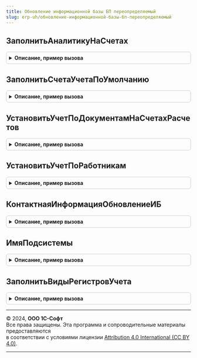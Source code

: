 ```yaml
---
title: Обновление информационной базы БП переопределяемый
slug: erp-uh/обновление-информационной-базы-бп-переопределяемый
---
```



## ЗаполнитьАналитикуНаСчетах
<details style="margin: 1em 0; padding: 0.5em; border: 1px solid #ccc; border-radius: 6px;">

<summary style="font-weight: bold; cursor: pointer;">Описание, пример вызова</summary>

```bsl

// Процедура ЗаполнитьАналитикуНаСчетах вызывается для заполнения аналитики на счетах,
// в соответствии со спецификой конфигурации - потребителя.
//
Процедура ЗаполнитьАналитикуНаСчетах() Экспорт
```

Пример вызова
```bsl
ОбновлениеИнформационнойБазыБППереопределяемый.ЗаполнитьАналитикуНаСчетах() 
```
</details>

## ЗаполнитьСчетаУчетаПоУмолчанию
<details style="margin: 1em 0; padding: 0.5em; border: 1px solid #ccc; border-radius: 6px;">

<summary style="font-weight: bold; cursor: pointer;">Описание, пример вызова</summary>

```bsl

// Процедура ЗаполнитьРегистрыСчетовУчета заполняет настройки
// для подстановки счетов учета по умолчанию.
//
Процедура ЗаполнитьСчетаУчетаПоУмолчанию() Экспорт
```

Пример вызова
```bsl
ОбновлениеИнформационнойБазыБППереопределяемый.ЗаполнитьСчетаУчетаПоУмолчанию() 
```
</details>

## УстановитьУчетПоДокументамНаСчетахРасчетов
<details style="margin: 1em 0; padding: 0.5em; border: 1px solid #ccc; border-radius: 6px;">

<summary style="font-weight: bold; cursor: pointer;">Описание, пример вызова</summary>

```bsl

// Установка субконто "Документы расчетов с контрагентами" на счетах расчетов (60, 62, 76).
//
Процедура УстановитьУчетПоДокументамНаСчетахРасчетов() Экспорт
```

Пример вызова
```bsl
ОбновлениеИнформационнойБазыБППереопределяемый.УстановитьУчетПоДокументамНаСчетахРасчетов() 
```
</details>

## УстановитьУчетПоРаботникам
<details style="margin: 1em 0; padding: 0.5em; border: 1px solid #ccc; border-radius: 6px;">

<summary style="font-weight: bold; cursor: pointer;">Описание, пример вызова</summary>

```bsl

// Устанавливает аналитику на счетах расчетов с персоналом по оплате труда.
//
Процедура УстановитьУчетПоРаботникам() Экспорт
```

Пример вызова
```bsl
ОбновлениеИнформационнойБазыБППереопределяемый.УстановитьУчетПоРаботникам() 
```
</details>

## КонтактнаяИнформацияОбновлениеИБ
<details style="margin: 1em 0; padding: 0.5em; border: 1px solid #ccc; border-radius: 6px;">

<summary style="font-weight: bold; cursor: pointer;">Описание, пример вызова</summary>

```bsl

// Процедура обновления ИБ для справочника видов контактной информации.
//
// Инструкция:
// Для каждого объекта, владельца КИ, для каждого соответствующего ему вида КИ добавить
// строчку вида: УправлениеКонтактнойИнформацией.ОбновитьВидКИ(.....). При этом,
// важен порядок в котором будут осуществляться эти вызовы, чем раньше вызов для вида КИ,
// тем выше этот вид КИ будет располагаться на форме объекта.
//
// Параметры функции УправлениеКонтактнойИнформацией.ОбновитьВидКИ:
// 1. Вид КИ - Ссылка на предопределенный вид КИ.
// 2. Тип КИ - Ссылка на перечисление
// 3. МожноИзменятьСпособРедактирования  - Определяет, можно ли в режиме Предприятие изменить способ редактирования,
//                                         например, для адресов, которые попадают в регл. отчетность, нужно
//                                         запретить возможность изменения.
// 4. РедактированиеТолькоВДиалоге       - Если установить Истина, то будет значение вида КИ можно будет
//                                         редактировать только в форме ввода (имеет смысл только для
//                                         адресов, телефонов и факсов).
// 5. АдресТолькоРоссийский              - Если установить Истина, то для адресов можно будет ввести
//                                         только российский адрес (имеет смысл только для адресов).
// 6. Порядок                            - Определяет порядок элемента, для сортировки относительно других.
//
//
Процедура КонтактнаяИнформацияОбновлениеИБ() Экспорт
```

Пример вызова
```bsl
ОбновлениеИнформационнойБазыБППереопределяемый.КонтактнаяИнформацияОбновлениеИБ() 
```
</details>

## ИмяПодсистемы
<details style="margin: 1em 0; padding: 0.5em; border: 1px solid #ccc; border-radius: 6px;">

<summary style="font-weight: bold; cursor: pointer;">Описание, пример вызова</summary>

```bsl

// Возвращает строку с именем о библиотеке или основной конфигурации.
//
// Возвращаемое значение:
//	Строка - Имя подсистемы в рамках конфигурации.
//
Функция ИмяПодсистемы() Экспорт
```

Пример вызова
```bsl
Результат = ОбновлениеИнформационнойБазыБППереопределяемый.ИмяПодсистемы() 
```
</details>

## ЗаполнитьВидыРегистровУчета
<details style="margin: 1em 0; padding: 0.5em; border: 1px solid #ccc; border-radius: 6px;">

<summary style="font-weight: bold; cursor: pointer;">Описание, пример вызова</summary>

```bsl

// Заполняет данные предопределенных элементов справочника ВидыРегистровУчета.
//
Процедура ЗаполнитьВидыРегистровУчета() Экспорт
```

Пример вызова
```bsl
ОбновлениеИнформационнойБазыБППереопределяемый.ЗаполнитьВидыРегистровУчета() 
```
</details>

---

© 2024, **ООО 1С-Софт**  
Все права защищены. Эта программа и сопроводительные материалы предоставляются  
в соответствии с условиями лицензии [Attribution 4.0 International (CC BY 4.0)](https://creativecommons.org/licenses/by/4.0/legalcode).

---
